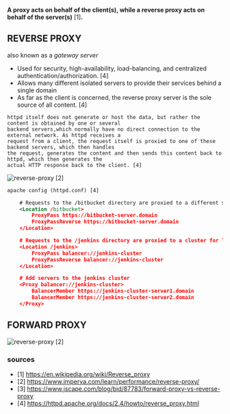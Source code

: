 
**A proxy acts on behalf of the client(s), while a reverse proxy acts on behalf of the server(s)** [1]**.**

## REVERSE PROXY
also known as a *gateway server*

- Used for security, high-availability, load-balancing, and centralized authentication/authorization. [4]
- Allows many different isolated servers to provide their services behind a single domain
- As far as the client is concerned, the reverse proxy server is the sole source of all content. [4]

```
httpd itself does not generate or host the data, but rather the content is obtained by one or several
backend servers,which normally have no direct connection to the external network. As httpd receives a
request from a client, the request itself is proxied to one of these backend servers, which then handles
the request, generates the content and then sends this content back to httpd, which then generates the
actual HTTP response back to the client. [4]
```


![reverse-proxy](/linux/images/reverse-proxy-02-1.jpg) [2]


```xml
apache config (httpd.conf) [4]

    # Requests to the /bitbucket directory are proxied to a different server
    <Location /bitbucket>
        ProxyPass https://bitbucket-server.domain
        ProxyPassReverse https://bitbucket-server.domain
    </Location>

    # Requests to the /jenkins directory are proxied to a cluster for load balancing
    <Location /jenkins>
        ProxyPass balancer://jenkins-cluster
        ProxyPassReverse balancer://jenkins-cluster
    </Location>

    # Add servers to the jenkins cluster
    <Proxy balancer://jenkins-cluster>
        BalancerMember https://jenkins-cluster-server1.domain
        BalancerMember https://jenkins-cluster-server2.domain
    </Proxy>
```  


## FORWARD PROXY


![reverse-proxy](/linux/images/reverse-proxy-01-1.jpg) [2]
















### sources
- [1] https://en.wikipedia.org/wiki/Reverse_proxy
- [2] https://www.imperva.com/learn/performance/reverse-proxy/
- [3] https://www.jscape.com/blog/bid/87783/forward-proxy-vs-reverse-proxy
- [4] https://httpd.apache.org/docs/2.4/howto/reverse_proxy.html
